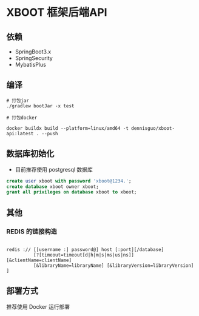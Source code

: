 # XBOOT 框架后端API

## 依赖

- SpringBoot3.x
- SpringSecurity
- MybatisPlus


## 编译

```shell
# 打包jar 
./gradlew bootJar -x test

# 打包docker 

docker buildx build --platform=linux/amd64 -t dennisguo/xboot-api:latest . --push
```

## 数据库初始化

- 目前推荐使用 postgresql 数据库

```sql
create user xboot with password 'xboot@1234.';
create database xboot owner xboot;
grant all privileges on database xboot to xboot;
```

## 其他


### REDIS 的链接构造

```shell

redis :// [[username :] password@] host [:port][/database]
          [?[timeout=timeout[d|h|m|s|ms|us|ns]] [&clientName=clientName]
          [&libraryName=libraryName] [&libraryVersion=libraryVersion] ]
```

## 部署方式

推荐使用 Docker 运行部署




